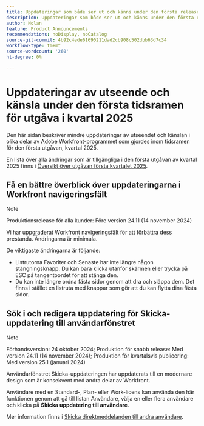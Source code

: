 ```yaml
---
title: Uppdateringar som både ser ut och känns under den första releasefrekvensen i kvartal 2025
description: Uppdateringar som både ser ut och känns under den första releasefrekvensen i kvartal 2025
author: Nolan
feature: Product Announcements
recommendations: noDisplay, noCatalog
source-git-commit: 4b92c4ede61690211dad2cb908c502dbb63d7c34
workflow-type: tm+mt
source-wordcount: '260'
ht-degree: 0%

---
```


# Uppdateringar av utseende och känsla under den första tidsramen för utgåva i kvartal 2025

Den här sidan beskriver mindre uppdateringar av utseendet och känslan i olika delar av Adobe Workfront-programmet som gjordes inom tidsramen för den första utgåvan, kvartal 2025.

En lista över alla ändringar som är tillgängliga i den första utgåvan av kvartal 2025 finns i [Översikt över utgåvan första kvartalet 2025](/help/quicksilver/product-announcements/product-releases/25-q1-release-activity/25-q1-release-overview.md).

## Få en bättre överblick över uppdateringarna i Workfront navigeringsfält

>[!NOTE]
>
>Produktionsrelease för alla kunder: Före version 24.11 (14 november 2024)

Vi har uppgraderat Workfront navigeringsfält för att förbättra dess prestanda. Ändringarna är minimala.

De viktigaste ändringarna är följande:

* Listrutorna Favoriter och Senaste har inte längre någon stängningsknapp. Du kan bara klicka utanför skärmen eller trycka på ESC på tangentbordet för att stänga den.
* Du kan inte längre ordna fästa sidor genom att dra och släppa dem. Det finns i stället en listruta med knappar som gör att du kan flytta dina fästa sidor.

## Sök i och redigera uppdatering för Skicka-uppdatering till användarfönstret

>[!NOTE]
>
>Förhandsversion: 24 oktober 2024; Produktion för snabb release: Med version 24.11 (14 november 2024); Produktion för kvartalsvis publicering: Med version 25.1 (januari 2024)

Användarfönstret Skicka-uppdateringen har uppdaterats till en modernare design som är konsekvent med andra delar av Workfront.

Användare med en Standard-, Plan- eller Work-licens kan använda den här funktionen genom att gå till listan Användare, välja en eller flera användare och klicka på **Skicka uppdatering till användare**.

Mer information finns i [Skicka direktmeddelanden till andra användare](/help/quicksilver/people-teams-and-groups/work-directly-with-others/send-direct-messages-to-other-users.md).
